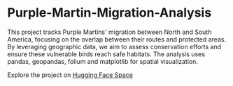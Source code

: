 # Purple-Martin-Migration-Analysis

This project tracks Purple Martins' migration between North and South America, focusing on the overlap between their routes and protected areas. By leveraging geographic data, we aim to assess conservation efforts and ensure these vulnerable birds reach safe habitats. The analysis uses pandas, geopandas, folium and matplotlib for spatial visualization.

Explore the project on [Hugging Face Space](https://huggingface.co/spaces/KLPriya/firstspace)

